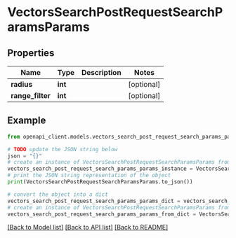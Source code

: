 # VectorsSearchPostRequestSearchParamsParams


## Properties

Name | Type | Description | Notes
------------ | ------------- | ------------- | -------------
**radius** | **int** |  | [optional] 
**range_filter** | **int** |  | [optional] 

## Example

```python
from openapi_client.models.vectors_search_post_request_search_params_params import VectorsSearchPostRequestSearchParamsParams

# TODO update the JSON string below
json = "{}"
# create an instance of VectorsSearchPostRequestSearchParamsParams from a JSON string
vectors_search_post_request_search_params_params_instance = VectorsSearchPostRequestSearchParamsParams.from_json(json)
# print the JSON string representation of the object
print(VectorsSearchPostRequestSearchParamsParams.to_json())

# convert the object into a dict
vectors_search_post_request_search_params_params_dict = vectors_search_post_request_search_params_params_instance.to_dict()
# create an instance of VectorsSearchPostRequestSearchParamsParams from a dict
vectors_search_post_request_search_params_params_from_dict = VectorsSearchPostRequestSearchParamsParams.from_dict(vectors_search_post_request_search_params_params_dict)
```
[[Back to Model list]](../README.md#documentation-for-models) [[Back to API list]](../README.md#documentation-for-api-endpoints) [[Back to README]](../README.md)


